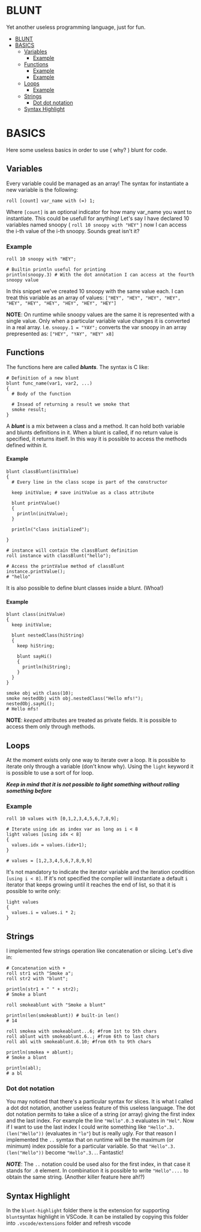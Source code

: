 # BLUNT

Yet another useless programming language, just for fun.

- [BLUNT](#blunt)
- [BASICS](#basics)
  - [Variables](#variables)
    - [Example](#example)
  - [Functions](#functions)
      - [Example](#example-1)
      - [Example](#example-2)
  - [Loops](#loops)
    - [Example](#example-3)
  - [Strings](#strings)
    - [Dot dot notation](#dot-dot-notation)
  - [Syntax Highlight](#syntax-highlight)


# BASICS

Here some useless basics in order to use ( why? ) blunt for code.

## Variables

Every variable could be managed as an array!
The syntax for instantiate a new variable is the following:

```(blunt)
roll [count] var_name with (=) 1;
```

Where `[count]` is an optional indicator for how many var_name you want to instantiate. This could be usefull for anything!
Let's say I have declared 10 variables named snoopy ( `roll 10 snoopy with "HEY"` ) now I can access the i-th value of the i-th snoopy.
Sounds great isn't it?

### Example

```(blunt)
roll 10 snoopy with "HEY";

# Builtin println useful for printing
println(snoopy.3) # With the dot annotation I can access at the fourth snoopy value
```

In this snippet we've created 10 snoopy with the same value each. I can treat this variable as an array of values:
`["HEY", "HEY", "HEY", "HEY", "HEY", "HEY", "HEY", "HEY", "HEY", "HEY"]`

**NOTE**: On runtime while snoopy values are the same it is represented with a single value. Only when a particular variable value changes it is converted in a real array. I.e. `snoopy.1 = "YAY";` converts the var snoopy in an array prepresented as: `["HEY", "YAY", "HEY" x8]`

## Functions

The functions here are called **_blunts_**. The syntax is C like:

```(blunt)
# Definition of a new blunt
blunt func_name(var1, var2, ...)
{
  # Body of the function

  # Insead of returning a result we smoke that
  smoke result;
}
```

A **_blunt_** is a mix between a class and a method. It can hold both variable and blunts definitions in it. When a blunt is called, if no return value is specified, it returns itself. In this way it is possible to access the methods defined within it.

#### Example

```(blunt)
blunt classBlunt(initValue)
{
  # Every line in the class scope is part of the constructor

  keep initValue; # save initValue as a class attribute

  blunt printValue()
  {
    println(initValue);
  }

  println("class initialized");

}

# instance will contain the classBlunt definition
roll instance with classBlunt("hello");

# Access the printValue method of classBlunt
instance.printValue();
# "hello" 
```


It is also possible to define blunt classes inside a blunt. (Whoa!)
#### Example

```(blunt)
blunt class(initValue)
{
  keep initValue;

  blunt nestedClass(hiString)
  {
    keep hiString;

    blunt sayHi()
    {
      println(hiString);
    }
  }
}

smoke obj with class(10);
smoke nestedObj with obj.nestedClass("Hello mfs!");
nestedObj.sayHi();
# Hello mfs!
```

**NOTE**: _keeped_ attributes are treated as private fields. It is possible to access them only through methods.
## Loops

At the moment exists only one way to iterate over a loop. It is possible to iterate only through a variable (don't know why).
Using the `light` keyword it is possible to use a sort of for loop.

**_Keep in mind that it is not possible to light something without rolling something before_**

### Example

```(blunt)
roll 10 values with [0,1,2,3,4,5,6,7,8,9];

# Iterate using idx as index var as long as i < 8
light values [using idx < 8]
{
  values.idx = values.(idx+1);
}

# values = [1,2,3,4,5,6,7,8,9,9]
```

It's not mandatory to indicate the iterator variable and the iteration condition `[using i < 8]`. If it's not specified the compiler will iinstantiate a default `i` iterator that keeps growing until it reaches the end of list, so that it is possible to write only:

```(blunt)
light values
{
  values.i = values.i * 2;
}
```

## Strings
I implemented few strings operation like concatenation or slicing.
Let's dive in:
```(blunt)
# Concatenation with +
roll str1 with "Smoke a";
roll str2 with "blunt";

println(str1 + " " + str2);
# Smoke a blunt

roll smokeablunt with "Smoke a blunt"

println(len(smokeablunt)) # built-in len()
# 14

roll smokea with smokeablunt...6; #from 1st to 5th chars
roll ablunt with smokeablunt.6..; #from 6th to last chars
roll abl with smokeablunt.6.10; #from 6th to 9th chars

println(smokea + ablunt);
# Smoke a blunt

println(abl);
# a bl

```
### Dot dot notation
You may noticed that there's a particular syntax for slices. It is what I called a dot dot notation, another useless feature of this useless language. The dot dot notation permits to take a slice of a string (or array) giving the first index and the last index. For example the line `"Hello".0.3` evaluates in `"Hel"`. Now if I want to use the last index I could write something like `"Hello".3.(len("Hello"))` (evaluates in `"lo"`) but is really ugly. For that reason I implemented the `..` symtax that on runtime will be the maximum (or minimum) index possible for a particular variable. So that `"Hello".3.(len("Hello"))` become `"Hello".3..`. Fantastic! 

**_NOTE_**: The `..` notation could be used also for the first index, in that case it stands for `.0` element. In combination it is possible to write `"Hello"....` to obtain the same string. (Another killer feature here ah!?)

## Syntax Highlight

In the `blunt-highlight` folder there is the extension for supporting `blunt`syntax highlight in VSCode. It can be installed by copying this folder into `.vscode/extensions` folder and refresh vscode

